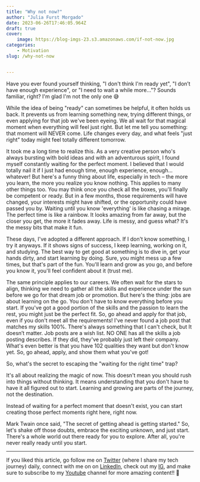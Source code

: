 ```yaml
---
title: "Why not now?"
author: "Julia Furst Morgado"
date: 2023-06-26T17:46:05.964Z
draft: true
cover:
    image: https://blog-imgs-23.s3.amazonaws.com/if-not-now.jpg
categories: 
    - Motivation
slug: /why-not-now


---
```


Have you ever found yourself thinking, "I don't think I'm ready yet", "I don’t have enough experience", or "I need to wait a while more..."? Sounds familiar, right? I'm glad I'm not the only one 😅

While the idea of being "ready" can sometimes be helpful, it often holds us back. It prevents us from learning something new, trying different things, or even applying for that job we've been eyeing. We all wait for that magical moment when everything will feel just right. But let me tell you something: that moment will NEVER come. Life changes every day, and what feels "just right" today might feel totally different tomorrow.

It took me a long time to realize this. As a very creative person who's always bursting with bold ideas and with an adventurous spirit, I found myself constantly waiting for the perfect moment. I believed that I would totally nail it if I just had enough time, enough experience, enough... whatever! But here's a funny thing about life, especially in tech – the more you learn, the more you realize you know nothing. This applies to many other things too. You may think once you check all the boxes, you'll finally be competent or ready. But in a few months, those requirements will have changed, your interests might have shifted, or the opportunity could have passed you by. Waiting until you know 'everything' is like chasing a mirage. The perfect time is like a rainbow. It looks amazing from far away, but the closer you get, the more it fades away. Life is messy, and guess what? It's the messy bits that make it fun.

These days, I've adopted a different approach. If I don't know something, I try it anyways. If it shows signs of success, I keep learning, working on it, and studying. The best way to get good at something is to dive in, get your hands dirty, and start learning by doing. Sure, you might mess up a few times, but that's part of the fun. You'll learn and grow as you go, and before you know it, you'll feel confident about it (trust me).

The same principle applies to our careers. We often wait for the stars to align, thinking we need to gather all the skills and experience under the sun before we go for that dream job or promotion. But here's the thing: jobs are about learning on the go.
You don't have to know everything before you start. If you've got a good portion of the skills and the passion to learn the rest, you might just be the perfect fit.
So, go ahead and apply for that job, even if you don't meet all the requirements! I've never found a job post that matches my skills 100%. There's always something that I can't check, but It doesn’t matter. Job posts are a wish list. NO ONE has all the skills a job posting describes. If they did, they've probably just left their company. What's even better is that you have 102 qualities they want but don't know yet. So, go ahead, apply, and show them what you've got!

So, what's the secret to escaping the "waiting for the right time" trap?

It's all about realizing the magic of now. This doesn't mean you should rush into things without thinking. It means understanding that you don't have to have it all figured out to start. Learning and growing are parts of the journey, not the destination.

Instead of waiting for a perfect moment that doesn't exist, you can start creating those perfect moments right here, right now.

Mark Twain once said, "The secret of getting ahead is getting started." So, let's shake off those doubts, embrace the exciting unknown, and just start. There's a whole world out there ready for you to explore. After all, you're never really ready until you start.

***
If you liked this article, go follow me on [Twitter](https://twitter.com/juliafmorgado) (where I share my tech journey) daily, connect with me on on [LinkedIn](https://www.linkedin.com/in/juliafmorgado/), check out my [IG](https://www.instagram.com/juliafmorgado/), and make sure to subscribe to my [Youtube](https://www.youtube.com/c/JuliaFMorgado) channel for more amazing content!! 🤍
